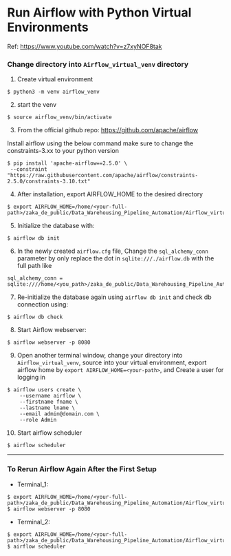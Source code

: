 # Run Airflow with Python Virtual Environments
Ref: https://www.youtube.com/watch?v=z7xyNOF8tak


### Change directory into `Airflow_virtual_venv` directory

1. Create virtual environment
```
$ python3 -m venv airflow_venv
```

2. start the venv
```
$ source airflow_venv/bin/activate
```

3. From the official github repo:
https://github.com/apache/airflow

Install airflow using the below command
make sure to change the constraints-3.xx to your python version
```
$ pip install 'apache-airflow==2.5.0' \
 --constraint "https://raw.githubusercontent.com/apache/airflow/constraints-2.5.0/constraints-3.10.txt"
 ```

4. After installation, export AIRFLOW_HOME to the desired directory
```
$ export AIRFLOW_HOME=/home/<your-full-path>/zaka_de_public/Data_Warehousing_Pipeline_Automation/Airflow_virtual_env
```

5. Initialize the database with:
```
$ airflow db init
```

6. In the newly created `airflow.cfg` file, Change the `sql_alchemy_conn` parameter by only replace the dot in `sqlite:///./airflow.db` with the full path like
```
sql_alchemy_conn = sqlite:////home/<you_path>/zaka_de_public/Data_Warehousing_Pipeline_Automation/Airflow_virtual_env/airflow.db
```


7. Re-initialize the database again using `airflow db init` and check db connection using:
```
$ airflow db check
```

8. Start Airflow webserver:
```
$ airflow webserver -p 8080
```

9. Open another terminal window, change your directory into `Airflow_virtual_venv`, source into your virtual environment, export airflow home by `export AIRFLOW_HOME=<your-path>`, and Create a user for logging in
```
$ airflow users create \
    --username airflow \
    --firstname fname \
    --lastname lname \
    --email admin@domain.com \
    --role Admin
```

10. Start airflow scheduler
```
$ airflow scheduler
```

****

### To Rerun Airflow Again After the First Setup
* Terminal_1:
```
$ export AIRFLOW_HOME=/home/<your-full-path>/zaka_de_public/Data_Warehousing_Pipeline_Automation/Airflow_virtual_env
$ airflow webserver -p 8080
```
* Terminal_2:
```
$ export AIRFLOW_HOME=/home/<your-full-path>/zaka_de_public/Data_Warehousing_Pipeline_Automation/Airflow_virtual_env
$ airflow scheduler
```

